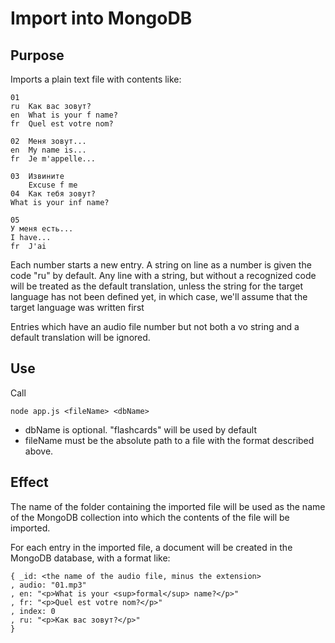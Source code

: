 # Import into MongoDB

## Purpose
Imports a plain text file with contents like:

``` 
01
ru  Как вас зовут?
en  What is your f name?
fr  Quel est votre nom?

02  Меня зовут...
en  My name is...
fr  Je m'appelle...

03  Извините
    Excuse f me
04  Как тебя зовут?
What is your inf name?

05
У меня есть...
I have...
fr  J'ai
```

Each number starts a new entry. A string on line as a number is given the code "ru" by default. Any line with a string, but without a recognized code will be treated as the default translation, unless the string for the target language has not been defined yet, in which case, we'll assume that the target language was written first

Entries which have an audio file number but not both a vo string and a default translation will be ignored.

## Use

Call 
```
node app.js <fileName> <dbName>
```

* dbName is optional. "flashcards" will be used by default
* fileName must be the absolute path to a file with the format described above.

## Effect

The name of the folder containing the imported file will be used as the name of the MongoDB collection into which the contents of the file will be imported.

For each entry in the imported file, a document will be created in the MongoDB database, with a format like:
```
{ _id: <the name of the audio file, minus the extension>
, audio: "01.mp3"
, en: "<p>What is your <sup>formal</sup> name?</p>"
, fr: "<p>Quel est votre nom?</p>"
, index: 0
, ru: "<p>Как вас зовут?</p>"
}
```

